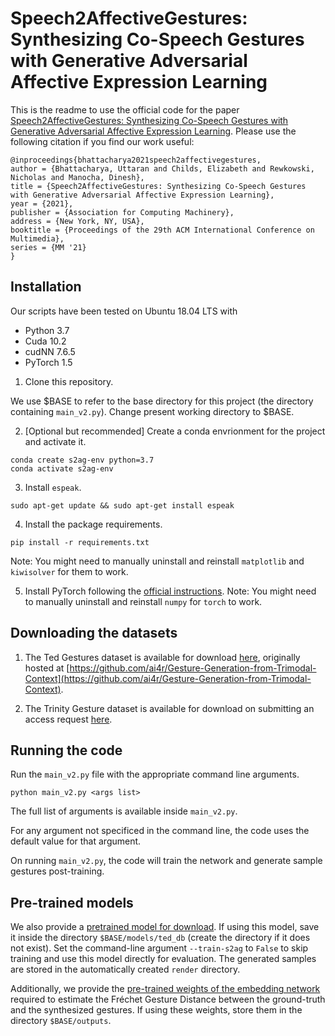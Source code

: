 # Speech2AffectiveGestures: Synthesizing Co-Speech Gestures with Generative Adversarial Affective Expression Learning

This is the readme to use the official code for the paper [Speech2AffectiveGestures: Synthesizing Co-Speech Gestures with Generative Adversarial Affective Expression Learning](https://arxiv.org/pdf/2108.00262.pdf). Please use the following citation if you find our work useful:

```
@inproceedings{bhattacharya2021speech2affectivegestures,
author = {Bhattacharya, Uttaran and Childs, Elizabeth and Rewkowski, Nicholas and Manocha, Dinesh},
title = {Speech2AffectiveGestures: Synthesizing Co-Speech Gestures with Generative Adversarial Affective Expression Learning},
year = {2021},
publisher = {Association for Computing Machinery},
address = {New York, NY, USA},
booktitle = {Proceedings of the 29th ACM International Conference on Multimedia},
series = {MM '21}
}
```

## Installation
Our scripts have been tested on Ubuntu 18.04 LTS with
- Python 3.7
- Cuda 10.2
- cudNN 7.6.5
- PyTorch 1.5

1. Clone this repository.

We use $BASE to refer to the base directory for this project (the directory containing `main_v2.py`). Change present working directory to $BASE.

2. [Optional but recommended] Create a conda envrionment for the project and activate it.

```
conda create s2ag-env python=3.7
conda activate s2ag-env
```

3. Install `espeak`.

```
sudo apt-get update && sudo apt-get install espeak
```

4. Install the package requirements.

```
pip install -r requirements.txt
```
Note: You might need to manually uninstall and reinstall `matplotlib` and `kiwisolver` for them to work.

5. Install PyTorch following the [official instructions](https://pytorch.org/).
Note: You might need to manually uninstall and reinstall `numpy` for `torch` to work.

## Downloading the datasets
1. The Ted Gestures dataset is available for download [here](https://kaistackr-my.sharepoint.com/:u:/g/personal/zeroyy_kaist_ac_kr/EYAPLf8Hvn9Oq9GMljHDTK4BRab7rl9hAOcnjkriqL8qSg), originally hosted at [https://github.com/ai4r/Gesture-Generation-from-Trimodal-Context](https://github.com/ai4r/Gesture-Generation-from-Trimodal-Context).

2. The Trinity Gesture dataset is available for download on submitting an access request [here](https://trinityspeechgesture.scss.tcd.ie/).

## Running the code
Run the `main_v2.py` file with the appropriate command line arguments.
```
python main_v2.py <args list>
```

The full list of arguments is available inside `main_v2.py`.

For any argument not specificed in the command line, the code uses the default value for that argument.

On running `main_v2.py`, the code will train the network and generate sample gestures post-training.

## Pre-trained models
We also provide a [pretrained model for download](https://drive.google.com/file/d/1os20nWp5fLTn2tLLG4Ekc9OnsJlnFjug/view?usp=sharing). If using this model, save it inside the directory `$BASE/models/ted_db` (create the directory if it does not exist). Set the command-line argument `--train-s2ag` to `False` to skip training and use this model directly for evaluation. The generated samples are stored in the automatically created `render` directory.

Additionally, we provide the [pre-trained weights of the embedding network](https://drive.google.com/file/d/17Fmk7lzyWhALXdmGW7hLNejEAFab8Tfr/view?usp=sharing) required to estimate the Fréchet Gesture Distance between the ground-truth and the synthesized gestures. If using these weights, store them in the directory `$BASE/outputs`.
